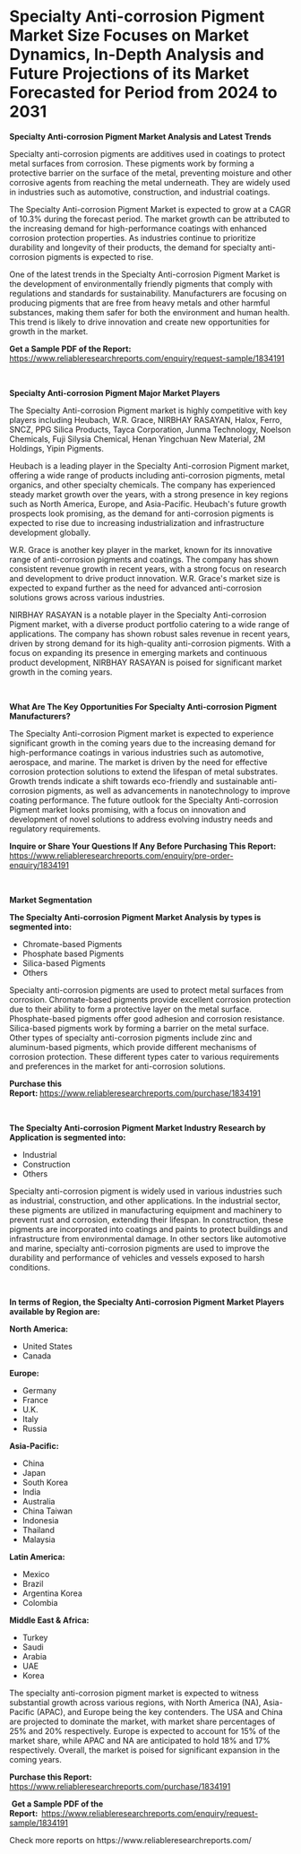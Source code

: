<p><h1>Specialty Anti-corrosion Pigment Market Size Focuses on Market Dynamics, In-Depth Analysis and Future Projections of its Market Forecasted for Period from 2024 to 2031</h1></p><p><strong>Specialty Anti-corrosion Pigment Market Analysis and Latest Trends</strong></p>
<p><p>Specialty anti-corrosion pigments are additives used in coatings to protect metal surfaces from corrosion. These pigments work by forming a protective barrier on the surface of the metal, preventing moisture and other corrosive agents from reaching the metal underneath. They are widely used in industries such as automotive, construction, and industrial coatings.</p><p>The Specialty Anti-corrosion Pigment Market is expected to grow at a CAGR of 10.3% during the forecast period. The market growth can be attributed to the increasing demand for high-performance coatings with enhanced corrosion protection properties. As industries continue to prioritize durability and longevity of their products, the demand for specialty anti-corrosion pigments is expected to rise.</p><p>One of the latest trends in the Specialty Anti-corrosion Pigment Market is the development of environmentally friendly pigments that comply with regulations and standards for sustainability. Manufacturers are focusing on producing pigments that are free from heavy metals and other harmful substances, making them safer for both the environment and human health. This trend is likely to drive innovation and create new opportunities for growth in the market.</p></p>
<p><strong>Get a Sample PDF of the Report:&nbsp;</strong> <a href="https://www.reliableresearchreports.com/enquiry/request-sample/1834191">https://www.reliableresearchreports.com/enquiry/request-sample/1834191</a></p>
<p>&nbsp;</p>
<p><strong>Specialty Anti-corrosion Pigment Major Market Players</strong></p>
<p><p>The Specialty Anti-corrosion Pigment market is highly competitive with key players including Heubach, W.R. Grace, NIRBHAY RASAYAN, Halox, Ferro, SNCZ, PPG Silica Products, Tayca Corporation, Junma Technology, Noelson Chemicals, Fuji Silysia Chemical, Henan Yingchuan New Material, 2M Holdings, Yipin Pigments. </p><p>Heubach is a leading player in the Specialty Anti-corrosion Pigment market, offering a wide range of products including anti-corrosion pigments, metal organics, and other specialty chemicals. The company has experienced steady market growth over the years, with a strong presence in key regions such as North America, Europe, and Asia-Pacific. Heubach's future growth prospects look promising, as the demand for anti-corrosion pigments is expected to rise due to increasing industrialization and infrastructure development globally.</p><p>W.R. Grace is another key player in the market, known for its innovative range of anti-corrosion pigments and coatings. The company has shown consistent revenue growth in recent years, with a strong focus on research and development to drive product innovation. W.R. Grace's market size is expected to expand further as the need for advanced anti-corrosion solutions grows across various industries.</p><p>NIRBHAY RASAYAN is a notable player in the Specialty Anti-corrosion Pigment market, with a diverse product portfolio catering to a wide range of applications. The company has shown robust sales revenue in recent years, driven by strong demand for its high-quality anti-corrosion pigments. With a focus on expanding its presence in emerging markets and continuous product development, NIRBHAY RASAYAN is poised for significant market growth in the coming years.</p></p>
<p>&nbsp;</p>
<p><strong>What Are The Key Opportunities For Specialty Anti-corrosion Pigment Manufacturers?</strong></p>
<p><p>The Specialty Anti-corrosion Pigment market is expected to experience significant growth in the coming years due to the increasing demand for high-performance coatings in various industries such as automotive, aerospace, and marine. The market is driven by the need for effective corrosion protection solutions to extend the lifespan of metal substrates. Growth trends indicate a shift towards eco-friendly and sustainable anti-corrosion pigments, as well as advancements in nanotechnology to improve coating performance. The future outlook for the Specialty Anti-corrosion Pigment market looks promising, with a focus on innovation and development of novel solutions to address evolving industry needs and regulatory requirements.</p></p>
<p><strong>Inquire or Share Your Questions If Any Before Purchasing This Report:</strong> <a href="https://www.reliableresearchreports.com/enquiry/pre-order-enquiry/1834191">https://www.reliableresearchreports.com/enquiry/pre-order-enquiry/1834191</a></p>
<p>&nbsp;</p>
<p><strong>Market Segmentation</strong></p>
<p><strong>The Specialty Anti-corrosion Pigment Market Analysis by types is segmented into:</strong></p>
<p><ul><li>Chromate-based Pigments</li><li>Phosphate based Pigments</li><li>Silica-based Pigments</li><li>Others</li></ul></p>
<p><p>Specialty anti-corrosion pigments are used to protect metal surfaces from corrosion. Chromate-based pigments provide excellent corrosion protection due to their ability to form a protective layer on the metal surface. Phosphate-based pigments offer good adhesion and corrosion resistance. Silica-based pigments work by forming a barrier on the metal surface. Other types of specialty anti-corrosion pigments include zinc and aluminum-based pigments, which provide different mechanisms of corrosion protection. These different types cater to various requirements and preferences in the market for anti-corrosion solutions.</p></p>
<p><strong>Purchase this Report:&nbsp;</strong><a href="https://www.reliableresearchreports.com/purchase/1834191">https://www.reliableresearchreports.com/purchase/1834191</a></p>
<p>&nbsp;</p>
<p><strong>The Specialty Anti-corrosion Pigment Market Industry Research by Application is segmented into:</strong></p>
<p><ul><li>Industrial</li><li>Construction</li><li>Others</li></ul></p>
<p><p>Specialty anti-corrosion pigment is widely used in various industries such as industrial, construction, and other applications. In the industrial sector, these pigments are utilized in manufacturing equipment and machinery to prevent rust and corrosion, extending their lifespan. In construction, these pigments are incorporated into coatings and paints to protect buildings and infrastructure from environmental damage. In other sectors like automotive and marine, specialty anti-corrosion pigments are used to improve the durability and performance of vehicles and vessels exposed to harsh conditions.</p></p>
<p>&nbsp;</p>
<p><strong>In terms of Region, the Specialty Anti-corrosion Pigment Market Players available by Region are:</strong></p>
<p>
    <p> <strong> North America: </strong>
        <ul>
            <li>United States</li>
            <li>Canada</li>
        </ul>
        </p> 
    <p> <strong> Europe: </strong>
        <ul>
            <li>Germany</li>
            <li>France</li>
            <li>U.K.</li>
            <li>Italy</li>
            <li>Russia</li>
        </ul>
        </p> 
    <p> <strong> Asia-Pacific: </strong>
        <ul>
            <li>China</li>
            <li>Japan</li>
            <li>South Korea</li>
            <li>India</li>
            <li>Australia</li>
            <li>China Taiwan</li>
            <li>Indonesia</li>
            <li>Thailand</li>
            <li>Malaysia</li>
        </ul>
        </p> 
    <p> <strong> Latin America: </strong>
        <ul>
            <li>Mexico</li>
            <li>Brazil</li>
            <li>Argentina Korea</li>
            <li>Colombia</li>
        </ul>
        </p> 
    <p> <strong> Middle East & Africa: </strong>
        <ul>
            <li>Turkey</li>
            <li>Saudi</li>
            <li>Arabia</li>
            <li>UAE</li>
            <li>Korea</li>
        </ul>
    </p>
    </p>
<p><p>The specialty anti-corrosion pigment market is expected to witness substantial growth across various regions, with North America (NA), Asia-Pacific (APAC), and Europe being the key contenders. The USA and China are projected to dominate the market, with market share percentages of 25% and 20% respectively. Europe is expected to account for 15% of the market share, while APAC and NA are anticipated to hold 18% and 17% respectively. Overall, the market is poised for significant expansion in the coming years.</p></p>
<p><strong>Purchase this Report: </strong><a href="https://www.reliableresearchreports.com/purchase/1834191">https://www.reliableresearchreports.com/purchase/1834191</a></p>
<p>&nbsp;<strong>Get a Sample PDF of the Report:&nbsp;&nbsp;</strong><a href="https://www.reliableresearchreports.com/enquiry/request-sample/1834191">https://www.reliableresearchreports.com/enquiry/request-sample/1834191</a></p>
<p><strong></strong></p>
<p>Check more reports on https://www.reliableresearchreports.com/</p>